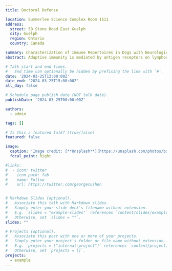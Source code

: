 ```yaml
---
title: Doctoral Defense

location: Summerlee Science Complex Room 1511
address:
  street: 50 Stone Road East Guelph
  city: Guelph
  region: Ontario
  country: Canada

summary: Characterization of Immune Repertoires in Dogs with Neurologic Disease
abstract: Adaptive immunity is mediated by antigen receptors on lymphocytes. These receptors are non-germline encoded and are created at random in every lymphocyte. Lymphocyte antigen receptors facilitate the recognition of foreign or self-antigen, and the abundance of specific clones that are encountered in an individual reflects prior contact. Consequently, understanding the composition of an individual’s immune repertoire, i.e. the range of lymphocyte antigen receptor sequences, can yield insights into infectious or immune-mediated conditions. Given the vastness of the antigen receptor sequence space, it is essential to reduce its complexity by identifying similar, functionally related sequences by clustering. However, the clustering of immune repertoire data is challenging due to the computational cost associated with pairwise sequence comparison. To overcome this limitation, I developed Anchor Clustering, an unsupervised clustering method designed to identify similar sequences from millions of antigen receptor gene sequences was created (Chapter 2). The results demonstrate that Anchor Clustering is faster than existing pairwise comparison clustering methods while achieving similar clustering quality. I then applied Anchor Clustering to characterize immune repertoires in dogs with neurologic disease across two different anatomical compartments. I first provide a detailed analysis of variable and joining gene usage is provided firstly and a network analysis for immune repertoires in the cerebrospinal fluid (CSF) from dogs with neurologic disease is performed (Chapter 3). I then characterize immune repertoires in the nervous tissue (NT) from dogs with Meningoencephalitides of Unknown Origin (MUO), a common and devastating disease of dogs (Chapter 4). Lastly, I investigate the shared repertoire space between the CSF and NT compartments (Chapter 5). I show that immune repertoires in both compartments share similar V/J gene usage and k-mer frequencies, and I identify receptor sequences that are found in both compartments and that are associated with distinct diseases. These findings show that CSF samples can be used to interrogate disease processes in the NT and that disease-associated immune repertoires could be harnessed as an ante-mortem tool for the diagnosis of central nervous system diseases in dogs.

# Talk start and end times.
#   End time can optionally be hidden by prefixing the line with `#`.
date: '2024-03-25T13:00:00Z'
date_end: '2024-03-25T15:00:00Z'
all_day: false

# Schedule page publish date (NOT talk date).
publishDate: '2024-03-25T00:00:00Z'

authors:
  - admin

tags: []

# Is this a featured talk? (true/false)
featured: false

image:
  caption: 'Image credit: [**Unsplash**](https://unsplash.com/photos/bzdhc5b3Bxs)'
  focal_point: Right

#links:
#  - icon: twitter
#    icon_pack: fab
#    name: Follow
#    url: https://twitter.com/georgecushen


# Markdown Slides (optional).
#   Associate this talk with Markdown slides.
#   Simply enter your slide deck's filename without extension.
#   E.g. `slides = "example-slides"` references `content/slides/example-slides.md`.
#   Otherwise, set `slides = ""`.
slides: ""

# Projects (optional).
#   Associate this post with one or more of your projects.
#   Simply enter your project's folder or file name without extension.
#   E.g. `projects = ["internal-project"]` references `content/project/deep-learning/index.md`.
#   Otherwise, set `projects = []`.
projects:
  - example
---
```

